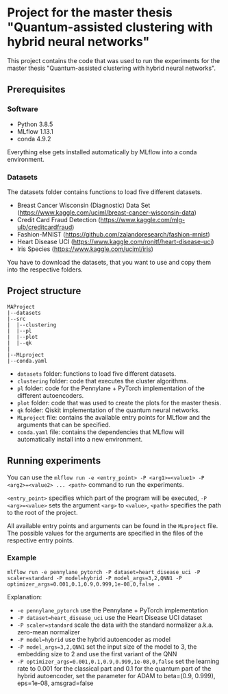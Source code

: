 # Project for the master thesis "Quantum-assisted clustering with hybrid neural networks"

This project contains the code that was used to run the experiments for the master thesis "Quantum-assisted clustering with hybrid neural networks".

## Prerequisites

### Software
* Python 3.8.5
* MLflow 1.13.1
* conda 4.9.2

Everything else gets installed automatically by MLflow into a conda environment.

### Datasets
The datasets folder contains functions to load five different datasets.

* Breast Cancer Wisconsin (Diagnostic) Data Set (https://www.kaggle.com/uciml/breast-cancer-wisconsin-data)
* Credit Card Fraud Detection (https://www.kaggle.com/mlg-ulb/creditcardfraud)
* Fashion-MNIST (https://github.com/zalandoresearch/fashion-mnist)
* Heart Disease UCI (https://www.kaggle.com/ronitf/heart-disease-uci)
* Iris Species (https://www.kaggle.com/uciml/iris)

You have to download the datasets, that you want to use and copy them into the respective folders.

## Project structure

```
MAProject
|--datasets
|--src
|  |--clustering
|  |--pl
|  |--plot
|  |--qk
|
|--MLproject
|--conda.yaml
```

* `datasets` folder: functions to load five different datasets.
* `clustering` folder: code that executes the cluster algorithms.
* `pl` folder: code for the Pennylane + PyTorch implementation of the different autoencoders.
* `plot` folder: code that was used to create the plots for the master thesis.
* `qk` folder: Qiskit implementation of the quantum neural networks.
* `MLproject` file: contains the available entry points for MLflow and the arguments that can be specified.
* `conda.yaml` file: contains the dependencies that MLflow will automatically install into a new environment.

## Running experiments

You can use the `mlflow run -e <entry_point> -P <arg1>=<value1> -P <arg2>=<value2> ... <path>` command to run the experiments.

`<entry_point>` specifies which part of the program will be executed,
`-P <arg>=<value>` sets the argument `<arg>` to `<value>`,
`<path>` specifies the path to the root of the project.

All available entry points and arguments can be found in the `MLproject` file.
The possible values for the arguments are specified in the files of the respective entry points.


### Example

`mlflow run -e pennylane_pytorch -P dataset=heart_disease_uci -P scaler=standard -P model=hybrid -P model_args=3,2,QNN1 -P optimizer_args=0.001,0.1,0.9,0.999,1e-08,0,false .`

Explanation:
* `-e pennylane_pytorch` use the Pennylane + PyTorch implementation
* `-P dataset=heart_disease_uci` use the Heart Disease UCI dataset
* `-P scaler=standard` scale the data with the standard normalizer a.k.a. zero-mean normalizer
* `-P model=hybrid` use the hybrid autoencoder as model
* `-P model_args=3,2,QNN1` set the input size of the model to 3, the embedding size to 2 and use the first variant of the QNN
* `-P optimizer_args=0.001,0.1,0.9,0.999,1e-08,0,false` set the learning rate to 0.001 for the classical part and 0.1 for the quantum part of the hybrid autoencoder, set the parameter for ADAM to beta=(0.9, 0.999), eps=1e-08, amsgrad=false

